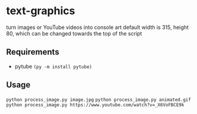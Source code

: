 # text-graphics
turn images or YouTube videos into console art
default width is 315, height 80, which can be changed towards the top of the script

## Requirements
* pytube `(py -m install pytube)`
## Usage
`python process_image.py image.jpg`
`python process_image.py animated.gif`
`python process_image.py https://www.youtube.com/watch?v=_X6VoFBCE9k`
